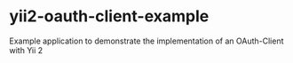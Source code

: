 # yii2-oauth-client-example
Example application to demonstrate the implementation of an OAuth-Client with Yii 2
